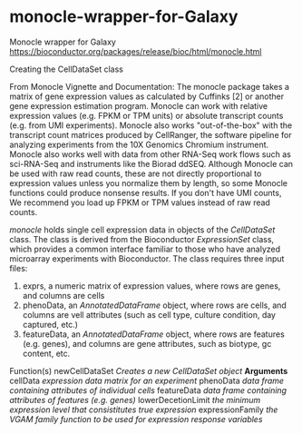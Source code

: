 # monocle-wrapper-for-Galaxy
Monocle wrapper for Galaxy
https://bioconductor.org/packages/release/bioc/html/monocle.html

Creating the CellDataSet class

From Monocle Vignette and Documentation:
The monocle package takes a matrix of gene expression values as calculated by Cuffinks [2] or another gene expression estimation program. Monocle can work with relative expression values (e.g. FPKM or TPM units) or absolute transcript counts (e.g. from UMI experiments). Monocle also works "out-of-the-box" with the transcript count matrices produced by CellRanger, the software pipeline for analyzing experiments from the 10X Genomics Chromium instrument. Monocle also works well with data from other RNA-Seq work flows such as sci-RNA-Seq and instruments like the Biorad ddSEQ.
Although Monocle can be used with raw read counts, these are not directly proportional to expression values unless you normalize them by length, so some Monocle functions could produce nonsense results. If you don't have UMI counts, We recommend you load up FPKM or TPM values instead of raw read counts.

*monocle* holds single cell expression data in objects of the *CellDataSet* class.  The class is derived from the Bioconductor *ExpressionSet* class, which provides a common interface familiar to those who have analyzed microarray experiments with Bioconductor.  The class requires three input files:
1. exprs, a numeric matrix of expression values, where rows are genes, and columns are cells
2. phenoData, an *AnnotatedDataFrame* object, where rows are cells, and columns are vell attributes (such as cell type, culture condition, day captured, etc.)
3. featureData, an *AnnotatedDataFrame* object, where rows are features (e.g. genes), and columns are gene attributes, such as biotype, gc content, etc.

Function(s)
newCellDataSet			*Creates a new CellDataSet object*
**Arguments**
cellData 				*expression data matrix for an experiment*
phenoData				*data frame containing attributes of individual cells*
featureData 			*data frame containing attributes of features (e.g. genes)*
lowerDecetionLimit	*the minimum expression level that consistitutes true expression*
expressionFamily	*the VGAM family function to be used for expression response variables*
